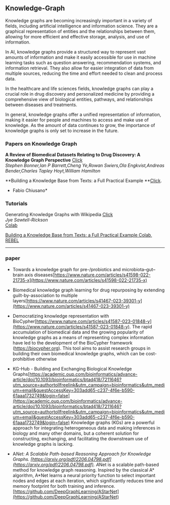 ## Knowledge-Graph
Knowledge graphs are becoming increasingly important in a variety of fields, including artificial intelligence and information science. They are a graphical representation of entities and the relationships between them, allowing for more efficient and effective storage, analysis, and use of information.

In AI, knowledge graphs provide a structured way to represent vast amounts of information and make it easily accessible for use in machine learning tasks such as question answering, recommendation systems, and information retrieval. They also allow for easier integration of data from multiple sources, reducing the time and effort needed to clean and process data.

In the healthcare and life sciences fields, knowledge graphs can play a crucial role in drug discovery and personalized medicine by providing a comprehensive view of biological entities, pathways, and relationships between diseases and treatments.

In general, knowledge graphs offer a unified representation of information, making it easier for people and machines to access and make use of knowledge. As the amount of data continues to grow, the importance of knowledge graphs is only set to increase in the future.

### Papers on Knowledge Graph
**A Review of Biomedical Datasets Relating to Drug Discovery: A Knowledge Graph Perspective** [Click](https://arxiv.org/pdf/2102.10062.pdf)\
*Stephen Bonner,Ian P Barrett,Cheng Ye,Rowan Swiers,Ola Engkvist,Andreas Bender,Charles Tapley Hoyt,William Hamilton*

**Building a Knowledge Base from Texts: a Full Practical Example **[Click](https://medium.com/nlplanet/building-a-knowledge-base-from-texts-a-full-practical-example-8dbbffb912fa).
* Fabio Chiusano*
### Tutorials
Generating Knowledge Graphs with Wikipedia [Click](https://towardsdatascience.com/generating-knowledge-graphs-with-wikipedia-ec17030a40f6)\
*Jye Sawtell-Rickson*\
[Colab](https://colab.research.google.com/drive/1iKsJtRY-7gX_pGAHT2Cu3e75b3LztU63?usp=sharing&authuser=2)

[Building a Knowledge Base from Texts: a Full Practical Example Colab, REBEL](https://colab.research.google.com/drive/12gwdua-Fs7H31HIc5frzavT6ofyeLWux?usp=sharing)

--------------------------------------------------------------------------------------------------------------------------------
### paper
- Towards a knowledge graph for pre-/probiotics and microbiota–gut–brain axis diseases[https://www.nature.com/articles/s41598-022-21735-x](https://www.nature.com/articles/s41598-022-21735-x)

- Biomedical knowledge graph learning for drug repurposing by extending guilt-by-association to multiple layers[https://www.nature.com/articles/s41467-023-39301-y](https://www.nature.com/articles/s41467-023-39301-y)
- Democratizing knowledge representation with BioCypher[https://www.nature.com/articles/s41587-023-01848-y](https://www.nature.com/articles/s41587-023-01848-y). The rapid accumulation of biomedical data and the growing popularity of knowledge graphs as a means of representing complex information have led to the development of the BioCypher framework (https://biocypher.org). This tool aims to assist research groups in building their own biomedical knowledge graphs, which can be cost-prohibitive otherwise
- KG-Hub - Building and Exchanging Biological Knowledge Graphs[https://academic.oup.com/bioinformatics/advance-article/doi/10.1093/bioinformatics/btad418/7211646?utm_source=authortollfreelink&utm_campaign=bioinformatics&utm_medium=email&guestAccessKey=303add65-c237-4f6e-b590-61aaa1732749&login=false](https://academic.oup.com/bioinformatics/advance-article/doi/10.1093/bioinformatics/btad418/7211646?utm_source=authortollfreelink&utm_campaign=bioinformatics&utm_medium=email&guestAccessKey=303add65-c237-4f6e-b590-61aaa1732749&login=false) Knowledge graphs (KGs) are a powerful approach for integrating heterogeneous data and making inferences in biology and many other domains, but a coherent solution for constructing, exchanging, and facilitating the downstream use of knowledge graphs is lacking.
- A*Net: A Scalable Path-based Reasoning Approach for Knowledge Graphs. [https://arxiv.org/pdf/2206.04798.pdf](https://arxiv.org/pdf/2206.04798.pdf).
  A*Net is a scalable path-based method for knowledge graph reasoning. Inspired by the classical A* algorithm, A*Net learns a neural priority function to select important nodes and edges at each iteration, which significantly reduces time and memory footprint for both training and inference.[https://github.com/DeepGraphLearning/AStarNet](https://github.com/DeepGraphLearning/AStarNet)
  
